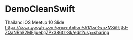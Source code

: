 # DemoCleanSwift
Thailand iOS Meetup 10
Slide
https://docs.google.com/presentation/d/17baKwnxMXiiHjBd-ZQaNRhS2MEljuebgZPx386tz-Sk/edit?usp=sharing
